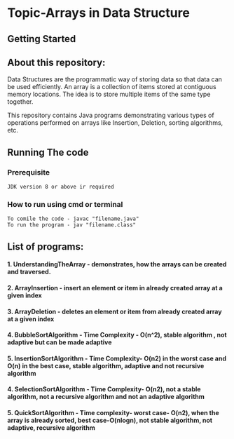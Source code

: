 # Topic-Arrays in Data Structure
## Getting Started

## About this repository:
Data Structures are the programmatic way of storing data so that data can be used efficiently.
An array is a collection of items stored at contiguous memory locations. The idea is to store multiple 
items of the same type together.

This repository contains Java programs demonstrating various types of operations performed on arrays like
Insertion, Deletion, sorting algorithms, etc.

## Running The code 
  ### Prerequisite
    JDK version 8 or above ir required

  ### How to run using cmd or terminal

    To comile the code - javac "filename.java"
    To run the program - jav "filename.class"

## List of programs:
#### 1. UnderstandingTheArray - demonstrates, how the arrays can be created and traversed.
#### 2. ArrayInsertion - insert an element or item in already created array at a given index
#### 3. ArrayDeletion - deletes an element or item from already created array at a given index
#### 4. BubbleSortAlgorithm - Time Complexity - O(n^2), stable algorithm , not adaptive but can be made adaptive
#### 5. InsertionSortAlgorithm - Time Complexity- O(n2) in the worst case and O(n) in the best case, stable algorithm, adaptive and not recursive algorithm
#### 4. SelectionSortAlgorithm - Time Complexity- O(n2), not a stable algorithm, not a recursive algorithm and not an adaptive algorithm
#### 5. QuickSortAlgorithm - Time complexity- worst case- O(n2), when the array is already sorted, best case-O(nlogn), not stable algorithm, not adaptive, recursive algorithm 

